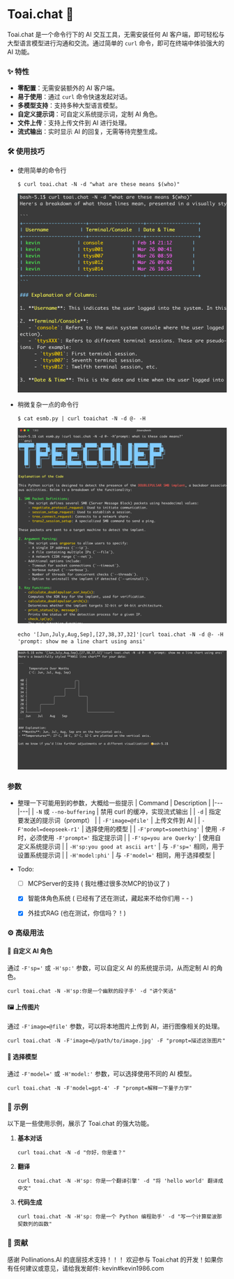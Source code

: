 # Toai.chat 🚀

Toai.chat 是一个命令行下的 AI 交互工具，无需安装任何 AI 客户端，即可轻松与大型语言模型进行沟通和交流。通过简单的 `curl` 命令，即可在终端中体验强大的 AI 功能。

### ✨ 特性

- **零配置**：无需安装额外的 AI 客户端。
- **易于使用**：通过 `curl` 命令快速发起对话。
- **多模型支持**：支持多种大型语言模型。
- **自定义提示词**：可自定义系统提示词，定制 AI 角色。
- **文件上传**：支持上传文件到 AI 进行处理。
- **流式输出**：实时显示 AI 的回复，无需等待完整生成。

### 🛠️ 使用技巧

+ 使用简单的命令行

    ```shell
    $ curl toai.chat -N -d "what are these means $(who)"
    ```
    ![alt text](image-1.png)



+ 稍微复杂一点的命令行
    ```
    $ cat esmb.py | curl toaichat -N -d @- -H
    ```
    ![alt text](image-3.png)

    ```
    echo '[Jun,July,Aug,Sep],[27,38,37,32]'|curl toai.chat -N -d @- -H 'prompt: show me a line chart using ansi' 
    ```
    ![alt text](image-4.png)


### 参数
+ 整理一下可能用到的参数，大概给一些提示
    | Command | Description |
    |---|---|
    | `-N` 或 `--no-buffering` | 禁用 curl 的缓冲，实现流式输出 |
    | `-d` | 指定要发送的提示词（prompt） |
    | `-F'image=@file'` | 上传文件到 AI |
    | `-F'model=deepseek-r1'` | 选择使用的模型 |
    | `-F'prompt=something'` | 使用 `-F` 时，必须使用 `-F'prompt='` 指定提示词 |
    | `-F'sp=you are Querky'` | 使用自定义系统提示词 |
    | `-H'sp:you good at ascii art'` | 与 `-F'sp='` 相同，用于设置系统提示词 |
    | `-H'model:phi'` | 与 `-F'model='` 相同，用于选择模型 |

+ Todo:
    - [ ]  MCPServer的支持 ( 我吐槽过很多次MCP的协议了 )
    - [x]  智能体角色系统 ( 已经有了还在测试，藏起来不给你们用 - - )
    - [x]  外挂式RAG (也在测试，你信吗？！)
    
    

### ⚙️ 高级用法

#### 🎨 自定义 AI 角色

通过 `-F'sp='` 或 `-H'sp:'` 参数，可以自定义 AI 的系统提示词，从而定制 AI 的角色。

```shell
curl toai.chat -N -H'sp:你是一个幽默的段子手' -d "讲个笑话"
```

#### 🖼️ 上传图片

通过 `-F'image=@file'` 参数，可以将本地图片上传到 AI，进行图像相关的处理。

```shell
curl toai.chat -N -F'image=@/path/to/image.jpg' -F "prompt=描述这张图片"
```

#### 🧠 选择模型

通过 `-F'model='` 或 `-H'model:'` 参数，可以选择使用不同的 AI 模型。

```shell
curl toai.chat -N -F'model=gpt-4' -F "prompt=解释一下量子力学"
```

### 📝 示例

以下是一些使用示例，展示了 Toai.chat 的强大功能。

1.  **基本对话**

    ```shell
    curl toai.chat -N -d "你好，你是谁？"
    ```

2.  **翻译**

    ```shell
    curl toai.chat -N -H'sp: 你是一个翻译引擎' -d "将 'hello world' 翻译成中文"
    ```

3.  **代码生成**

    ```shell
    curl toai.chat -N -H'sp: 你是一个 Python 编程助手' -d "写一个计算斐波那契数列的函数"
    ```

### 🤝 贡献
感谢 Pollinations.AI 的底层技术支持！！！
欢迎参与 Toai.chat 的开发！如果你有任何建议或意见，请给我发邮件: kevin#kevin1986.com
